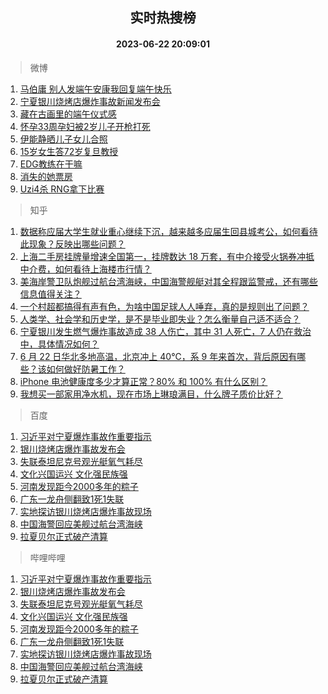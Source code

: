 <div align="center"><h2>实时热搜榜</h2><h4>2023-06-22 20:09:01</h4></div>

> 微博  

1. [马伯庸 别人发端午安康我回复端午快乐](https://s.weibo.com/weibo?q=%E9%A9%AC%E4%BC%AF%E5%BA%B8%20%E5%88%AB%E4%BA%BA%E5%8F%91%E7%AB%AF%E5%8D%88%E5%AE%89%E5%BA%B7%E6%88%91%E5%9B%9E%E5%A4%8D%E7%AB%AF%E5%8D%88%E5%BF%AB%E4%B9%90&t=31&band_rank=1&Refer=top)<br />
2. [宁夏银川烧烤店爆炸事故新闻发布会](https://s.weibo.com/weibo?q=%23%E5%AE%81%E5%A4%8F%E9%93%B6%E5%B7%9D%E7%83%A7%E7%83%A4%E5%BA%97%E7%88%86%E7%82%B8%E4%BA%8B%E6%95%85%E6%96%B0%E9%97%BB%E5%8F%91%E5%B8%83%E4%BC%9A%23&t=31&band_rank=2&Refer=top)<br />
3. [藏在古画里的端午仪式感](https://s.weibo.com/weibo?q=%23%E8%97%8F%E5%9C%A8%E5%8F%A4%E7%94%BB%E9%87%8C%E7%9A%84%E7%AB%AF%E5%8D%88%E4%BB%AA%E5%BC%8F%E6%84%9F%23&t=31&band_rank=3&Refer=top)<br />
4. [怀孕33周孕妇被2岁儿子开枪打死](https://s.weibo.com/weibo?q=%23%E6%80%80%E5%AD%9533%E5%91%A8%E5%AD%95%E5%A6%87%E8%A2%AB2%E5%B2%81%E5%84%BF%E5%AD%90%E5%BC%80%E6%9E%AA%E6%89%93%E6%AD%BB%23&t=31&band_rank=4&Refer=top)<br />
5. [伊能静晒儿子女儿合照](https://s.weibo.com/weibo?q=%23%E4%BC%8A%E8%83%BD%E9%9D%99%E6%99%92%E5%84%BF%E5%AD%90%E5%A5%B3%E5%84%BF%E5%90%88%E7%85%A7%23&t=31&band_rank=5&Refer=top)<br />
6. [15岁女生答72岁复旦教授](https://s.weibo.com/weibo?q=%2315%E5%B2%81%E5%A5%B3%E7%94%9F%E7%AD%9472%E5%B2%81%E5%A4%8D%E6%97%A6%E6%95%99%E6%8E%88%23&t=31&band_rank=6&Refer=top)<br />
7. [EDG教练在干嘛](https://s.weibo.com/weibo?q=EDG%E6%95%99%E7%BB%83%E5%9C%A8%E5%B9%B2%E5%98%9B&t=31&band_rank=7&Refer=top)<br />
8. [消失的她票房](https://s.weibo.com/weibo?q=%E6%B6%88%E5%A4%B1%E7%9A%84%E5%A5%B9%E7%A5%A8%E6%88%BF&t=31&band_rank=8&Refer=top)<br />
9. [Uzi4杀 RNG拿下比赛](https://s.weibo.com/weibo?q=Uzi4%E6%9D%80%20RNG%E6%8B%BF%E4%B8%8B%E6%AF%94%E8%B5%9B&t=31&band_rank=9&Refer=top)<br />

> 知乎  

1. [数据称应届大学生就业重心继续下沉，越来越多应届生回县城考公，如何看待此现象？反映出哪些问题？](https://www.zhihu.com/question/607781746)<br />
2. [上海二手房挂牌量增速全国第一，挂牌数达 18 万套，有中介接受火锅券冲抵中介费，如何看待上海楼市行情？](https://www.zhihu.com/question/607907674)<br />
3. [美海岸警卫队炮舰过航台湾海峡，中国海警舰艇对其全程跟监警戒，还有哪些信息值得关注？](https://www.zhihu.com/question/607981759)<br />
4. [一个村超都搞得有声有色，为啥中国足球人人唾弃，真的是规则出了问题？](https://www.zhihu.com/question/606948461)<br />
5. [人类学、社会学和历史学，是不是毕业即失业？怎么衡量自己适不适合？](https://www.zhihu.com/theater/113436)<br />
6. [宁夏银川发生燃气爆炸事故造成 38 人伤亡，其中 31 人死亡，7 人仍在救治中，具体情况如何？](https://www.zhihu.com/question/607961203)<br />
7. [6 月 22 日华北多地高温，北京冲上 40℃，系 9 年来首次，背后原因有哪些？该如何做好防暑工作？](https://www.zhihu.com/question/607989824)<br />
8. [iPhone 电池健康度多少才算正常？80% 和 100% 有什么区别？](https://www.zhihu.com/question/569965047)<br />
9. [我想买一部家用净水机，现在市场上琳琅满目，什么牌子质价比好？](https://www.zhihu.com/question/49600688)<br />

> 百度  

1. [习近平对宁夏爆炸事故作重要指示](https://www.baidu.com/s?wd=%E4%B9%A0%E8%BF%91%E5%B9%B3%E5%AF%B9%E5%AE%81%E5%A4%8F%E7%88%86%E7%82%B8%E4%BA%8B%E6%95%85%E4%BD%9C%E9%87%8D%E8%A6%81%E6%8C%87%E7%A4%BA&sa=fyb_news&rsv_dl=fyb_news)<br />
2. [银川烧烤店爆炸事故发布会](https://www.baidu.com/s?wd=%E9%93%B6%E5%B7%9D%E7%83%A7%E7%83%A4%E5%BA%97%E7%88%86%E7%82%B8%E4%BA%8B%E6%95%85%E5%8F%91%E5%B8%83%E4%BC%9A&sa=fyb_news&rsv_dl=fyb_news)<br />
3. [失联泰坦尼克号观光艇氧气耗尽](https://www.baidu.com/s?wd=%E5%A4%B1%E8%81%94%E6%B3%B0%E5%9D%A6%E5%B0%BC%E5%85%8B%E5%8F%B7%E8%A7%82%E5%85%89%E8%89%87%E6%B0%A7%E6%B0%94%E8%80%97%E5%B0%BD&sa=fyb_news&rsv_dl=fyb_news)<br />
4. [文化兴国运兴 文化强民族强](https://www.baidu.com/s?wd=%E6%96%87%E5%8C%96%E5%85%B4%E5%9B%BD%E8%BF%90%E5%85%B4+%E6%96%87%E5%8C%96%E5%BC%BA%E6%B0%91%E6%97%8F%E5%BC%BA&sa=fyb_news&rsv_dl=fyb_news)<br />
5. [河南发现距今2000多年的粽子](https://www.baidu.com/s?wd=%E6%B2%B3%E5%8D%97%E5%8F%91%E7%8E%B0%E8%B7%9D%E4%BB%8A2000%E5%A4%9A%E5%B9%B4%E7%9A%84%E7%B2%BD%E5%AD%90&sa=fyb_news&rsv_dl=fyb_news)<br />
6. [广东一龙舟侧翻致1死1失联](https://www.baidu.com/s?wd=%E5%B9%BF%E4%B8%9C%E4%B8%80%E9%BE%99%E8%88%9F%E4%BE%A7%E7%BF%BB%E8%87%B41%E6%AD%BB1%E5%A4%B1%E8%81%94&sa=fyb_news&rsv_dl=fyb_news)<br />
7. [实地探访银川烧烤店爆炸事故现场](https://www.baidu.com/s?wd=%E5%AE%9E%E5%9C%B0%E6%8E%A2%E8%AE%BF%E9%93%B6%E5%B7%9D%E7%83%A7%E7%83%A4%E5%BA%97%E7%88%86%E7%82%B8%E4%BA%8B%E6%95%85%E7%8E%B0%E5%9C%BA&sa=fyb_news&rsv_dl=fyb_news)<br />
8. [中国海警回应美舰过航台湾海峡](https://www.baidu.com/s?wd=%E4%B8%AD%E5%9B%BD%E6%B5%B7%E8%AD%A6%E5%9B%9E%E5%BA%94%E7%BE%8E%E8%88%B0%E8%BF%87%E8%88%AA%E5%8F%B0%E6%B9%BE%E6%B5%B7%E5%B3%A1&sa=fyb_news&rsv_dl=fyb_news)<br />
9. [拉夏贝尔正式破产清算](https://www.baidu.com/s?wd=%E6%8B%89%E5%A4%8F%E8%B4%9D%E5%B0%94%E6%AD%A3%E5%BC%8F%E7%A0%B4%E4%BA%A7%E6%B8%85%E7%AE%97&sa=fyb_news&rsv_dl=fyb_news)<br />

> 哔哩哔哩  

1. [习近平对宁夏爆炸事故作重要指示](https://www.baidu.com/s?wd=%E4%B9%A0%E8%BF%91%E5%B9%B3%E5%AF%B9%E5%AE%81%E5%A4%8F%E7%88%86%E7%82%B8%E4%BA%8B%E6%95%85%E4%BD%9C%E9%87%8D%E8%A6%81%E6%8C%87%E7%A4%BA&sa=fyb_news&rsv_dl=fyb_news)<br />
2. [银川烧烤店爆炸事故发布会](https://www.baidu.com/s?wd=%E9%93%B6%E5%B7%9D%E7%83%A7%E7%83%A4%E5%BA%97%E7%88%86%E7%82%B8%E4%BA%8B%E6%95%85%E5%8F%91%E5%B8%83%E4%BC%9A&sa=fyb_news&rsv_dl=fyb_news)<br />
3. [失联泰坦尼克号观光艇氧气耗尽](https://www.baidu.com/s?wd=%E5%A4%B1%E8%81%94%E6%B3%B0%E5%9D%A6%E5%B0%BC%E5%85%8B%E5%8F%B7%E8%A7%82%E5%85%89%E8%89%87%E6%B0%A7%E6%B0%94%E8%80%97%E5%B0%BD&sa=fyb_news&rsv_dl=fyb_news)<br />
4. [文化兴国运兴 文化强民族强](https://www.baidu.com/s?wd=%E6%96%87%E5%8C%96%E5%85%B4%E5%9B%BD%E8%BF%90%E5%85%B4+%E6%96%87%E5%8C%96%E5%BC%BA%E6%B0%91%E6%97%8F%E5%BC%BA&sa=fyb_news&rsv_dl=fyb_news)<br />
5. [河南发现距今2000多年的粽子](https://www.baidu.com/s?wd=%E6%B2%B3%E5%8D%97%E5%8F%91%E7%8E%B0%E8%B7%9D%E4%BB%8A2000%E5%A4%9A%E5%B9%B4%E7%9A%84%E7%B2%BD%E5%AD%90&sa=fyb_news&rsv_dl=fyb_news)<br />
6. [广东一龙舟侧翻致1死1失联](https://www.baidu.com/s?wd=%E5%B9%BF%E4%B8%9C%E4%B8%80%E9%BE%99%E8%88%9F%E4%BE%A7%E7%BF%BB%E8%87%B41%E6%AD%BB1%E5%A4%B1%E8%81%94&sa=fyb_news&rsv_dl=fyb_news)<br />
7. [实地探访银川烧烤店爆炸事故现场](https://www.baidu.com/s?wd=%E5%AE%9E%E5%9C%B0%E6%8E%A2%E8%AE%BF%E9%93%B6%E5%B7%9D%E7%83%A7%E7%83%A4%E5%BA%97%E7%88%86%E7%82%B8%E4%BA%8B%E6%95%85%E7%8E%B0%E5%9C%BA&sa=fyb_news&rsv_dl=fyb_news)<br />
8. [中国海警回应美舰过航台湾海峡](https://www.baidu.com/s?wd=%E4%B8%AD%E5%9B%BD%E6%B5%B7%E8%AD%A6%E5%9B%9E%E5%BA%94%E7%BE%8E%E8%88%B0%E8%BF%87%E8%88%AA%E5%8F%B0%E6%B9%BE%E6%B5%B7%E5%B3%A1&sa=fyb_news&rsv_dl=fyb_news)<br />
9. [拉夏贝尔正式破产清算](https://www.baidu.com/s?wd=%E6%8B%89%E5%A4%8F%E8%B4%9D%E5%B0%94%E6%AD%A3%E5%BC%8F%E7%A0%B4%E4%BA%A7%E6%B8%85%E7%AE%97&sa=fyb_news&rsv_dl=fyb_news)<br />
